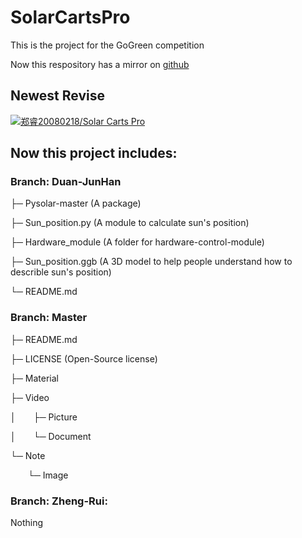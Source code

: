 # **SolarCartsPro**
This is the project for the GoGreen competition

Now this respository has a mirror on [github](https://github.com/zhengrui20080218/SolarCartsPro/)

## Newest Revise
[![郑睿20080218/Solar Carts Pro](https://gitee.com/zheng-rui-20080218/SolarCartsPro/widgets/widget_card.svg?colors=eae9d7,2e2f29,272822,484a45,eae9d7,747571)](https://gitee.com/zheng-rui-20080218/SolarCartsPro)

## Now this project includes:

### **Branch:** Duan-JunHan

├─ Pysolar-master (A package)

├─ Sun_position.py (A module to calculate sun's position)

├─ Hardware_module (A folder for hardware-control-module)

├─ Sun_position.ggb (A 3D model to help people understand how to describle sun's position)

└─ README.md

### **Branch:** Master

├─ README.md

├─ LICENSE  (Open-Source license)

├─ Material 

├─ Video  

│&emsp;&emsp;├─ Picture  
    
│&emsp;&emsp;└─ Document  

└─ Note

&emsp;&emsp;└─ Image    

### **Branch:** Zheng-Rui:
Nothing
